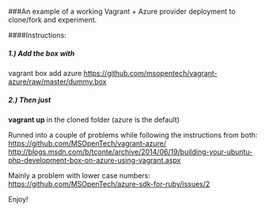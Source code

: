 ###An example of a working Vagrant + Azure provider deployment to clone/fork and experiment.

####Instructions:

##### 1.) Add the box with
vagrant box add azure https://github.com/msopentech/vagrant-azure/raw/master/dummy.box

##### 2.) Then just
**vagrant up** in the cloned folder (azure is the default)


Runned into a couple of problems while following the instructions from both:
https://github.com/MSOpenTech/vagrant-azure/
http://blogs.msdn.com/b/tconte/archive/2014/06/19/building-your-ubuntu-php-development-box-on-azure-using-vagrant.aspx

Mainly a problem with lower case numbers:
https://github.com/MSOpenTech/azure-sdk-for-ruby/issues/2

Enjoy!
